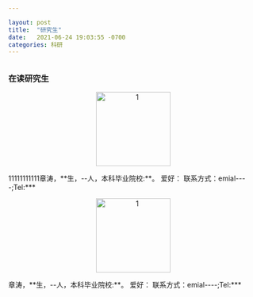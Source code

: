 ```yaml
---

layout: post
title:  "研究生"
date:   2021-06-24 19:03:55 -0700
categories: 科研
---
```

<h6>  </h6>

<h3>在读研究生</h3>

<p align="center">
<img src="https://andyandssj.github.io/lab4/assets/15.JPG" alt="1" style="width:150px; "/>
</p>
    11111111111章涛，**生，--人，本科毕业院校:**。
    爱好：
    联系方式：emial----;Tel:***
<p align="center">
<img src="https://andyandssj.github.io/lab4/assets/8.JPG" alt="1" style="width:150px; "/>
</p>
    章涛，**生，--人，本科毕业院校:**。
    爱好：
    联系方式：emial----;Tel:***

<h6>  </h6>

<h6>  </h6>
